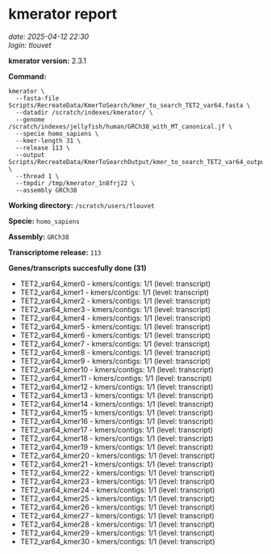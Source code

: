 # kmerator report
*date: 2025-04-12 22:30*  
*login: tlouvet*

**kmerator version:** 2.3.1

**Command:**

```
kmerator \
  --fasta-file Scripts/RecreateData/KmerToSearch/kmer_to_search_TET2_var64.fasta \
  --datadir /scratch/indexes/kmerator/ \
  --genome /scratch/indexes/jellyfish/human/GRCh38_with_MT_canonical.jf \
  --specie homo_sapiens \
  --kmer-length 31 \
  --release 113 \
  --output Scripts/RecreateData/KmerToSearchOutput/kmer_to_search_TET2_var64_output \
  --thread 1 \
  --tmpdir /tmp/kmerator_1n8frj22 \
  --assembly GRCh38
```

**Working directory:** `/scratch/users/tlouvet`

**Specie:** `homo_sapiens`

**Assembly:** `GRCh38`

**Transcriptome release:** `113`

**Genes/transcripts succesfully done (31)**

- TET2_var64_kmer0 - kmers/contigs: 1/1 (level: transcript)
- TET2_var64_kmer1 - kmers/contigs: 1/1 (level: transcript)
- TET2_var64_kmer2 - kmers/contigs: 1/1 (level: transcript)
- TET2_var64_kmer3 - kmers/contigs: 1/1 (level: transcript)
- TET2_var64_kmer4 - kmers/contigs: 1/1 (level: transcript)
- TET2_var64_kmer5 - kmers/contigs: 1/1 (level: transcript)
- TET2_var64_kmer6 - kmers/contigs: 1/1 (level: transcript)
- TET2_var64_kmer7 - kmers/contigs: 1/1 (level: transcript)
- TET2_var64_kmer8 - kmers/contigs: 1/1 (level: transcript)
- TET2_var64_kmer9 - kmers/contigs: 1/1 (level: transcript)
- TET2_var64_kmer10 - kmers/contigs: 1/1 (level: transcript)
- TET2_var64_kmer11 - kmers/contigs: 1/1 (level: transcript)
- TET2_var64_kmer12 - kmers/contigs: 1/1 (level: transcript)
- TET2_var64_kmer13 - kmers/contigs: 1/1 (level: transcript)
- TET2_var64_kmer14 - kmers/contigs: 1/1 (level: transcript)
- TET2_var64_kmer15 - kmers/contigs: 1/1 (level: transcript)
- TET2_var64_kmer16 - kmers/contigs: 1/1 (level: transcript)
- TET2_var64_kmer17 - kmers/contigs: 1/1 (level: transcript)
- TET2_var64_kmer18 - kmers/contigs: 1/1 (level: transcript)
- TET2_var64_kmer19 - kmers/contigs: 1/1 (level: transcript)
- TET2_var64_kmer20 - kmers/contigs: 1/1 (level: transcript)
- TET2_var64_kmer21 - kmers/contigs: 1/1 (level: transcript)
- TET2_var64_kmer22 - kmers/contigs: 1/1 (level: transcript)
- TET2_var64_kmer23 - kmers/contigs: 1/1 (level: transcript)
- TET2_var64_kmer24 - kmers/contigs: 1/1 (level: transcript)
- TET2_var64_kmer25 - kmers/contigs: 1/1 (level: transcript)
- TET2_var64_kmer26 - kmers/contigs: 1/1 (level: transcript)
- TET2_var64_kmer27 - kmers/contigs: 1/1 (level: transcript)
- TET2_var64_kmer28 - kmers/contigs: 1/1 (level: transcript)
- TET2_var64_kmer29 - kmers/contigs: 1/1 (level: transcript)
- TET2_var64_kmer30 - kmers/contigs: 1/1 (level: transcript)

